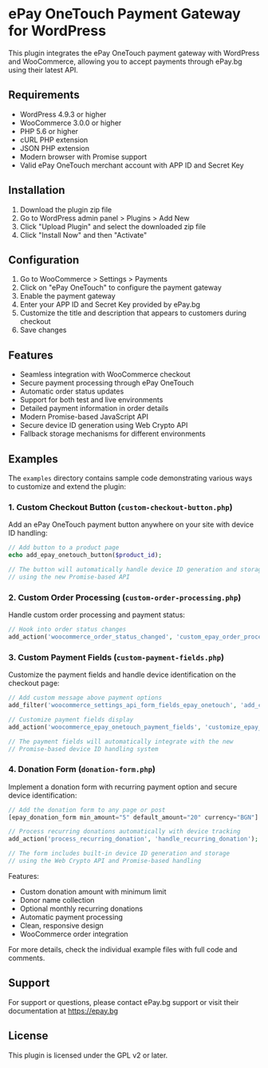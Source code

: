 # ePay OneTouch Payment Gateway for WordPress

This plugin integrates the ePay OneTouch payment gateway with WordPress and WooCommerce, allowing you to accept payments through ePay.bg using their latest API.

## Requirements

- WordPress 4.9.3 or higher
- WooCommerce 3.0.0 or higher
- PHP 5.6 or higher
- cURL PHP extension
- JSON PHP extension
- Modern browser with Promise support
- Valid ePay OneTouch merchant account with APP ID and Secret Key

## Installation

1. Download the plugin zip file
2. Go to WordPress admin panel > Plugins > Add New
3. Click "Upload Plugin" and select the downloaded zip file
4. Click "Install Now" and then "Activate"

## Configuration

1. Go to WooCommerce > Settings > Payments
2. Click on "ePay OneTouch" to configure the payment gateway
3. Enable the payment gateway
4. Enter your APP ID and Secret Key provided by ePay.bg
5. Customize the title and description that appears to customers during checkout
6. Save changes

## Features

- Seamless integration with WooCommerce checkout
- Secure payment processing through ePay OneTouch
- Automatic order status updates
- Support for both test and live environments
- Detailed payment information in order details
- Modern Promise-based JavaScript API
- Secure device ID generation using Web Crypto API
- Fallback storage mechanisms for different environments

## Examples

The `examples` directory contains sample code demonstrating various ways to customize and extend the plugin:

### 1. Custom Checkout Button (`custom-checkout-button.php`)
Add an ePay OneTouch payment button anywhere on your site with device ID handling:

```php
// Add button to a product page
echo add_epay_onetouch_button($product_id);

// The button will automatically handle device ID generation and storage
// using the new Promise-based API
```

### 2. Custom Order Processing (`custom-order-processing.php`)
Handle custom order processing and payment status:

```php
// Hook into order status changes
add_action('woocommerce_order_status_changed', 'custom_epay_order_processing', 10, 4);
```

### 3. Custom Payment Fields (`custom-payment-fields.php`)
Customize the payment fields and handle device identification on the checkout page:

```php
// Add custom message above payment options
add_filter('woocommerce_settings_api_form_fields_epay_onetouch', 'add_custom_epay_field');

// Customize payment fields display
add_action('woocommerce_epay_onetouch_payment_fields', 'customize_epay_payment_fields');

// The payment fields will automatically integrate with the new
// Promise-based device ID handling system
```

### 4. Donation Form (`donation-form.php`)
Implement a donation form with recurring payment option and secure device identification:

```php
// Add the donation form to any page or post
[epay_donation_form min_amount="5" default_amount="20" currency="BGN"]

// Process recurring donations automatically with device tracking
add_action('process_recurring_donation', 'handle_recurring_donation');

// The form includes built-in device ID generation and storage
// using the Web Crypto API and Promise-based handling
```

Features:
- Custom donation amount with minimum limit
- Donor name collection
- Optional monthly recurring donations
- Automatic payment processing
- Clean, responsive design
- WooCommerce order integration

For more details, check the individual example files with full code and comments.

## Support

For support or questions, please contact ePay.bg support or visit their documentation at https://epay.bg

## License

This plugin is licensed under the GPL v2 or later.
